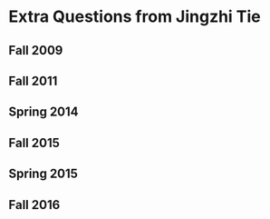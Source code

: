 # Extra Questions from Jingzhi Tie

## Fall 2009

## Fall 2011

## Spring 2014

## Fall 2015

## Spring 2015

## Fall 2016

